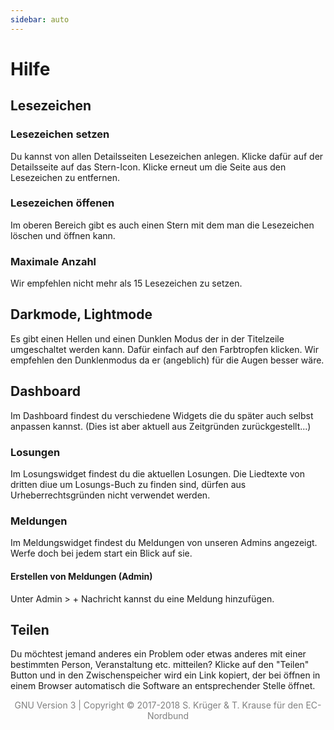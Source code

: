 ```yaml
---
sidebar: auto
---
```


# Hilfe

## Lesezeichen

### Lesezeichen setzen

Du kannst von allen Detailsseiten Lesezeichen anlegen. Klicke dafür auf der Detailsseite auf das Stern-Icon. Klicke erneut um die Seite aus den Lesezeichen zu entfernen.

### Lesezeichen öffenen

Im oberen Bereich gibt es auch einen Stern mit dem man die Lesezeichen löschen und öffnen kann.

### Maximale Anzahl

Wir empfehlen nicht mehr als 15 Lesezeichen zu setzen.

## Darkmode, Lightmode

Es gibt einen Hellen und einen Dunklen Modus der in der Titelzeile umgeschaltet werden kann. Dafür einfach auf den Farbtropfen klicken. Wir empfehlen den Dunklenmodus da er (angeblich) für die Augen besser wäre.

## Dashboard

Im Dashboard findest du verschiedene Widgets die du später auch selbst anpassen kannst. (Dies ist aber aktuell aus Zeitgründen zurückgestellt...)

### Losungen

Im Losungswidget findest du die aktuellen Losungen. Die Liedtexte von dritten diue um Losungs-Buch zu finden sind, dürfen aus Urheberrechtsgründen nicht verwendet werden.

### Meldungen

Im Meldungswidget findest du Meldungen von unseren Admins angezeigt. Werfe doch bei jedem start ein Blick auf sie.

#### Erstellen von Meldungen (Admin)

Unter Admin > + Nachricht kannst du eine Meldung hinzufügen.

## Teilen

Du möchtest jemand anderes ein Problem oder etwas anderes mit einer bestimmten Person, Veranstaltung etc. mitteilen? Klicke auf den "Teilen" Button und in den Zwischenspeicher wird ein Link kopiert, der bei öffnen in einem Browser automatisch die Software an entsprechender Stelle öffnet.


<p style="text-align: center;color: gray">
  GNU Version 3 | Copyright © 2017-2018 S. Krüger & T. Krause für den EC-Nordbund
</p>